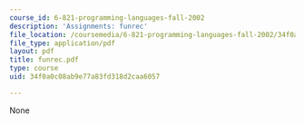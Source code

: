 ```yaml
---
course_id: 6-821-programming-languages-fall-2002
description: 'Assignments: funrec'
file_location: /coursemedia/6-821-programming-languages-fall-2002/34f0a0c08ab9e77a83fd318d2caa6057_funrec.pdf
file_type: application/pdf
layout: pdf
title: funrec.pdf
type: course
uid: 34f0a0c08ab9e77a83fd318d2caa6057

---
```

None